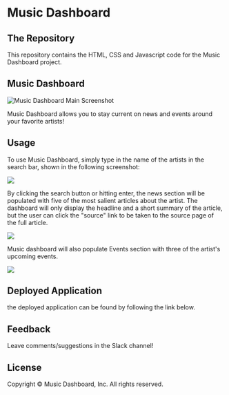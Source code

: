 # Music Dashboard

## The Repository

This repository contains the HTML, CSS and Javascript code for the Music Dashboard project.

## Music Dashboard

![Music Dashboard Main Screenshot](./assets/images/screen1.png)

Music Dashboard allows you to stay current on news and events around your favorite artists!

## Usage

To use Music Dashboard, simply type in the name of the artists in the search bar, shown in the following screenshot: 

![](./assets/images/screen2.png)

By clicking the search button or hitting enter, the news section will be populated with five of the most salient articles about the artist. The dashboard will only display the headline and a short summary of the article, but the user can click the "source" link to be taken to the source page of the full article.

![](./assets/images/screen3.png)

Music dashboard will also populate Events section with three of the artist's upcoming events.

![](./assets/images/screen5.png)

## Deployed Application

the deployed application can be found by following the link below.

## Feedback

Leave comments/suggestions in the Slack channel!

## License

Copyright &copy; Music Dashboard, Inc. All rights reserved.
